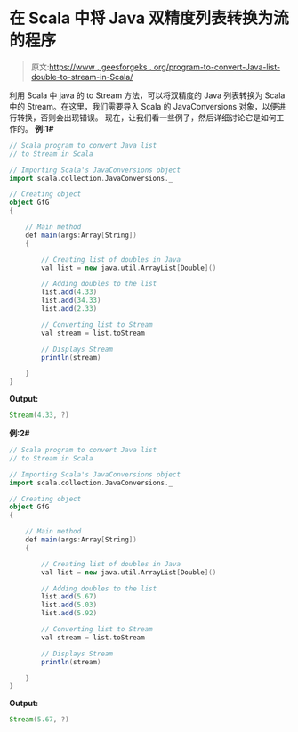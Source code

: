 # 在 Scala 中将 Java 双精度列表转换为流的程序

> 原文:[https://www . geesforgeks . org/program-to-convert-Java-list-double-to-stream-in-Scala/](https://www.geeksforgeeks.org/program-to-convert-java-list-of-doubles-to-stream-in-scala/)

利用 Scala 中 java 的 to Stream 方法，可以将双精度的 Java 列表转换为 Scala 中的 Stream。在这里，我们需要导入 Scala 的 JavaConversions 对象，以便进行转换，否则会出现错误。
现在，让我们看一些例子，然后详细讨论它是如何工作的。
**例:1#**

```scala
// Scala program to convert Java list 
// to Stream in Scala

// Importing Scala's JavaConversions object
import scala.collection.JavaConversions._

// Creating object
object GfG
{ 

    // Main method
    def main(args:Array[String])
    {

        // Creating list of doubles in Java
        val list = new java.util.ArrayList[Double]()

        // Adding doubles to the list
        list.add(4.33)
        list.add(34.33)
        list.add(2.33)

        // Converting list to Stream 
        val stream = list.toStream

        // Displays Stream
        println(stream)

    }
}
```

**Output:**

```scala
Stream(4.33, ?)

```

**例:2#**

```scala
// Scala program to convert Java list 
// to Stream in Scala

// Importing Scala's JavaConversions object
import scala.collection.JavaConversions._

// Creating object
object GfG
{ 

    // Main method
    def main(args:Array[String])
    {

        // Creating list of doubles in Java
        val list = new java.util.ArrayList[Double]()

        // Adding doubles to the list
        list.add(5.67)
        list.add(5.03)
        list.add(5.92)

        // Converting list to Stream 
        val stream = list.toStream

        // Displays Stream
        println(stream)

    }
}
```

**Output:**

```scala
Stream(5.67, ?)

```